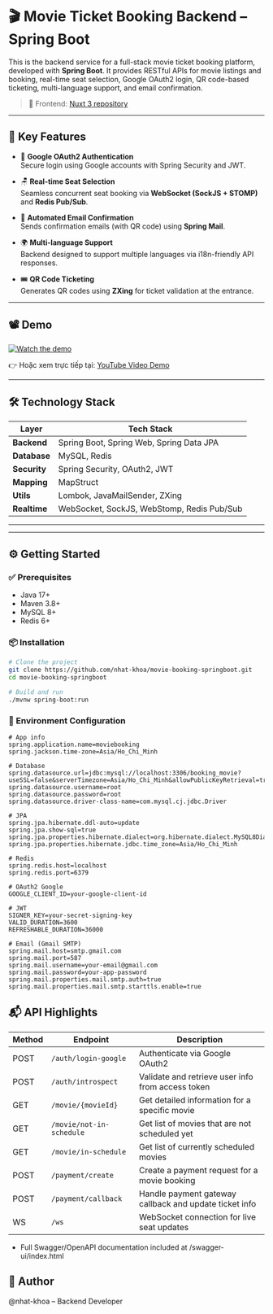 # 🎬 Movie Ticket Booking Backend – Spring Boot

This is the backend service for a full-stack movie ticket booking platform, developed with **Spring Boot**. It provides RESTful APIs for movie listings and booking, real-time seat selection, Google OAuth2 login, QR code-based ticketing, multi-language support, and email confirmation.

> 🔗 Frontend: [Nuxt 3 repository](https://github.com/nhat-khoa/movie-booking-nuxtjs)

---

## 🚀 Key Features

- 🔐 **Google OAuth2 Authentication**  
  Secure login using Google accounts with Spring Security and JWT.

- 🪑 **Real-time Seat Selection**  
  Seamless concurrent seat booking via **WebSocket (SockJS + STOMP)** and **Redis Pub/Sub**.

- 📧 **Automated Email Confirmation**  
  Sends confirmation emails (with QR code) using **Spring Mail**.

- 🌍 **Multi-language Support**  
  Backend designed to support multiple languages via i18n-friendly API responses.

- 🎟️ **QR Code Ticketing**  
  Generates QR codes using **ZXing** for ticket validation at the entrance.

---
## 📽️ Demo

[![Watch the demo](https://img.youtube.com/vi/abc123XYZ/0.jpg)](https://www.youtube.com/watch?v=r6mNs0JB_O8)

👉 Hoặc xem trực tiếp tại: [YouTube Video Demo](https://www.youtube.com/watch?v=r6mNs0JB_O8)

---
## 🛠️ Technology Stack

| Layer        | Tech Stack |
|--------------|------------|
| **Backend**  | Spring Boot, Spring Web, Spring Data JPA |
| **Database** | MySQL, Redis |
| **Security** | Spring Security, OAuth2, JWT |
| **Mapping**  | MapStruct |
| **Utils**    | Lombok, JavaMailSender, ZXing |
| **Realtime** | WebSocket, SockJS, WebStomp, Redis Pub/Sub |

---

---

## ⚙️ Getting Started

### ✅ Prerequisites

- Java 17+
- Maven 3.8+
- MySQL 8+
- Redis 6+

### 📦 Installation

```bash
# Clone the project
git clone https://github.com/nhat-khoa/movie-booking-springboot.git
cd movie-booking-springboot

# Build and run
./mvnw spring-boot:run
```

### 🔑 Environment Configuration
```properties
# App info
spring.application.name=moviebooking
spring.jackson.time-zone=Asia/Ho_Chi_Minh

# Database
spring.datasource.url=jdbc:mysql://localhost:3306/booking_movie?useSSL=false&serverTimezone=Asia/Ho_Chi_Minh&allowPublicKeyRetrieval=true
spring.datasource.username=root
spring.datasource.password=root
spring.datasource.driver-class-name=com.mysql.cj.jdbc.Driver

# JPA
spring.jpa.hibernate.ddl-auto=update
spring.jpa.show-sql=true
spring.jpa.properties.hibernate.dialect=org.hibernate.dialect.MySQL8Dialect
spring.jpa.properties.hibernate.jdbc.time_zone=Asia/Ho_Chi_Minh

# Redis
spring.redis.host=localhost
spring.redis.port=6379

# OAuth2 Google
GOOGLE_CLIENT_ID=your-google-client-id

# JWT
SIGNER_KEY=your-secret-signing-key
VALID_DURATION=3600
REFRESHABLE_DURATION=36000

# Email (Gmail SMTP)
spring.mail.host=smtp.gmail.com
spring.mail.port=587
spring.mail.username=your-email@gmail.com
spring.mail.password=your-app-password
spring.mail.properties.mail.smtp.auth=true
spring.mail.properties.mail.smtp.starttls.enable=true
```

## 📬 API Highlights

| Method | Endpoint                     | Description                                             |
|--------|------------------------------|---------------------------------------------------------|
| POST   | `/auth/login-google`         | Authenticate via Google OAuth2                         |
| POST   | `/auth/introspect`           | Validate and retrieve user info from access token      |
| GET    | `/movie/{movieId}`           | Get detailed information for a specific movie          |
| GET    | `/movie/not-in-schedule`     | Get list of movies that are not scheduled yet          |
| GET    | `/movie/in-schedule`         | Get list of currently scheduled movies                 |
| POST   | `/payment/create`            | Create a payment request for a movie booking           |
| POST   | `/payment/callback`          | Handle payment gateway callback and update ticket info |
| WS     | `/ws`                         | WebSocket connection for live seat updates             |

- Full Swagger/OpenAPI documentation included at /swagger-ui/index.html

## 👤 Author

@nhat-khoa – Backend Developer
